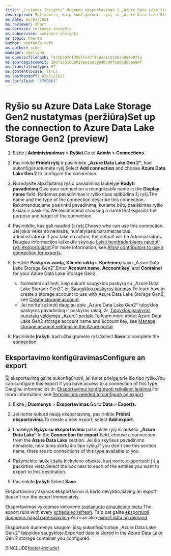 ```yaml
---
title: „Customer Insights” duomenų eksportavimas į „Azure Data Lake Storage Gen2”
description: Sužinokite, kaip konfigūruoti ryšį su „Azure Data Lake Storage Gen2”.
ms.date: 03/03/2021
ms.reviewer: mhart
ms.service: customer-insights
ms.subservice: audience-insights
ms.topic: how-to
author: stefanie-msft
ms.author: sthe
manager: shellyha
ms.openlocfilehash: f431b707e1d65ffe47f8b3aa1c52abaa964e871a
ms.sourcegitcommit: 1b671c6100991fea1cace04b5d4fcedcd88aa94f
ms.translationtype: HT
ms.contentlocale: lt-LT
ms.lasthandoff: 03/31/2021
ms.locfileid: "5760061"
---
```

# <a name="set-up-the-connection-to-azure-data-lake-storage-gen2-preview"></a><span data-ttu-id="f9463-103">Ryšio su Azure Data Lake Storage Gen2 nustatymas (peržiūra)</span><span class="sxs-lookup"><span data-stu-id="f9463-103">Set up the connection to Azure Data Lake Storage Gen2 (preview)</span></span>

1. <span data-ttu-id="f9463-104">Eikite į **Administravimas** > **Ryšiai**.</span><span class="sxs-lookup"><span data-stu-id="f9463-104">Go to **Admin** > **Connections**.</span></span>

1. <span data-ttu-id="f9463-105">Pasirinkite **Pridėti ryšį** ir pasirinkite **„Azure Data Lake Gen 2“**, kad sukonfigūruotumėte ryšį.</span><span class="sxs-lookup"><span data-stu-id="f9463-105">Select **Add connection** and choose **Azure Data Lake Gen 2** to configure the connection.</span></span>

1. <span data-ttu-id="f9463-106">Nurodykite atpažįstamą ryšio pavadinimą laukelyje **Rodyti pavadinimą**.</span><span class="sxs-lookup"><span data-stu-id="f9463-106">Give your connection a recognizable name in the **Display name** field.</span></span> <span data-ttu-id="f9463-107">Rodomas pavadinimas ir ryšio tipas apibūdina šį ryšį.</span><span class="sxs-lookup"><span data-stu-id="f9463-107">The name and the type of the connection describe this connection.</span></span> <span data-ttu-id="f9463-108">Rekomenduojame pasirinkti pavadinimą, kuriame būtų paaiškintas ryšio tikslas ir paskirtis.</span><span class="sxs-lookup"><span data-stu-id="f9463-108">We recommend choosing a name that explains the purpose and target of the connection.</span></span>

1. <span data-ttu-id="f9463-109">Pasirinkite, kas gali naudoti šį ryšį.</span><span class="sxs-lookup"><span data-stu-id="f9463-109">Choose who can use this connection.</span></span> <span data-ttu-id="f9463-110">Jei jokio veiksmo neimsite, numatytasis parametras bus administratoriai.</span><span class="sxs-lookup"><span data-stu-id="f9463-110">If you take no action, the default will be Administrators.</span></span> <span data-ttu-id="f9463-111">Daugiau informacijos ieškokite skyriuje [Leisti bendradarbiams naudoti ryšį eksportuojant](connections.md#allow-contributors-to-use-a-connection-for-exports).</span><span class="sxs-lookup"><span data-stu-id="f9463-111">For more information, see [Allow contributors to use a connection for exports](connections.md#allow-contributors-to-use-a-connection-for-exports).</span></span>

1. <span data-ttu-id="f9463-112">Įveskite **Paskyros vardą**, **Kliento raktą** ir **Konteinerį** savo „Azure Data Lake Storage Gen2”.</span><span class="sxs-lookup"><span data-stu-id="f9463-112">Enter **Account name**, **Account key**, and **Container** for your Azure Data Lake Storage Gen2.</span></span>
    - <span data-ttu-id="f9463-113">Norėdami sužinoti, kaip sukurti saugyklos paskyrą su „Azure Data Lake Storage Gen2”, žr. [Saugyklos paskyros kūrimas](/azure/storage/blobs/create-data-lake-storage-account).</span><span class="sxs-lookup"><span data-stu-id="f9463-113">To learn how to create a storage account to use with Azure Data Lake Storage Gen2, see [Create storage account](/azure/storage/blobs/create-data-lake-storage-account).</span></span> 
    - <span data-ttu-id="f9463-114">Jei norite sužinoti daugiau apie „Azure Data Lake Gen2“ talpyklos paskyros pavadinimą ir paskyros raktą, žr. [Talpyklos paskyros nuostatų valdymas „Azure“ portale](/azure/storage/common/storage-account-manage).</span><span class="sxs-lookup"><span data-stu-id="f9463-114">To learn more about Azure Data Lake Gen2 storage account name and account key, see [Manage storage account settings in the Azure portal](/azure/storage/common/storage-account-manage).</span></span>

1. <span data-ttu-id="f9463-115">Pasirinkite **Įrašyti**, kad užbaigtumėte ryšį.</span><span class="sxs-lookup"><span data-stu-id="f9463-115">Select **Save** to complete the connection.</span></span> 

## <a name="configure-an-export"></a><span data-ttu-id="f9463-116">Eksportavimo konfigūravimas</span><span class="sxs-lookup"><span data-stu-id="f9463-116">Configure an export</span></span>

<span data-ttu-id="f9463-117">Šį eksportavimą galite sukonfigūruoti, jei turite prieigą prie šio tipo ryšio.</span><span class="sxs-lookup"><span data-stu-id="f9463-117">You can configure this export if you have access to a connection of this type.</span></span> <span data-ttu-id="f9463-118">Daugiau informacijos žr. [Eksportavimui konfigūruoti reikalingi leidimai](export-destinations.md#set-up-a-new-export).</span><span class="sxs-lookup"><span data-stu-id="f9463-118">For more information, see [Permissions needed to configure an export](export-destinations.md#set-up-a-new-export).</span></span>

1. <span data-ttu-id="f9463-119">Eikite į **Duomenys** > **Eksportavimas**.</span><span class="sxs-lookup"><span data-stu-id="f9463-119">Go to **Data** > **Exports**.</span></span>

1. <span data-ttu-id="f9463-120">Jei norite sukurti naują eksportavimą, pasirinkite **Pridėti eksportavimą**.</span><span class="sxs-lookup"><span data-stu-id="f9463-120">To create a new export, select **Add export**.</span></span>

1. <span data-ttu-id="f9463-121">Laukelyje **Ryšys su eksportavimu** pasirinkite ryšį iš laukelio **„Azure Data Lake“**.</span><span class="sxs-lookup"><span data-stu-id="f9463-121">In the **Connection for export** field, choose a connection from the **Azure Data Lake** section.</span></span> <span data-ttu-id="f9463-122">Jei šio skyriaus pavadinimo nematote, nėra jums skirtų šio tipo ryšių.</span><span class="sxs-lookup"><span data-stu-id="f9463-122">If you don't see this section name, there are no connections of this type available to you.</span></span>

1. <span data-ttu-id="f9463-123">Pažymėkite laukelį šalia kiekvieno objekto, kurį norite eksportuoti į šią paskirties vietą.</span><span class="sxs-lookup"><span data-stu-id="f9463-123">Select the box next to each of the entities you want to export to this destination.</span></span>

1. <span data-ttu-id="f9463-124">Pasirinkite **Įrašyti**.</span><span class="sxs-lookup"><span data-stu-id="f9463-124">Select **Save**.</span></span>

<span data-ttu-id="f9463-125">Eksportavimo įrašymas eksportavimo iš karto nevykdo.</span><span class="sxs-lookup"><span data-stu-id="f9463-125">Saving an export doesn't run the export immediately.</span></span>

<span data-ttu-id="f9463-126">Eksportavimas vykdomas kiekvieno [suplanuoto atnaujinimo metu](system.md#schedule-tab).</span><span class="sxs-lookup"><span data-stu-id="f9463-126">The export runs with every [scheduled refresh](system.md#schedule-tab).</span></span> <span data-ttu-id="f9463-127">Taip pat galite [eksportuoti duomenis pagal pareikalavimą](export-destinations.md#run-exports-on-demand).</span><span class="sxs-lookup"><span data-stu-id="f9463-127">You can also [export data on demand](export-destinations.md#run-exports-on-demand).</span></span> 

<span data-ttu-id="f9463-128">Eksportuoti duomenys saugomi jūsų sukonfigūruotoje „Azure Data Lake Gen 2“ talpyklos saugykloje.</span><span class="sxs-lookup"><span data-stu-id="f9463-128">Exported data is stored in the Azure Data Lake Gen 2 storage container you configured.</span></span> 

[!INCLUDE[footer-include](../includes/footer-banner.md)]
